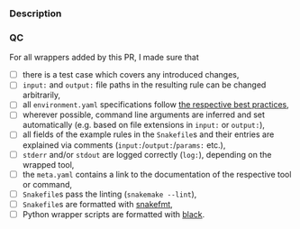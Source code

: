 ### Description

<!--Add a description of your PR here-->

### QC
<!-- Make sure that you can tick the boxes below. -->

For all wrappers added by this PR, I made sure that

* [ ] there is a test case which covers any introduced changes,
* [ ] `input:` and `output:` file paths in the resulting rule can be changed arbitrarily,
* [ ] all `environment.yaml` specifications follow [the respective best practices](https://stackoverflow.com/a/64594513/2352071),
* [ ] wherever possible, command line arguments are inferred and set automatically (e.g. based on file extensions in `input:` or `output:`),
* [ ] all fields of the example rules in the `Snakefile`s and their entries are explained via comments (`input:`/`output:`/`params:` etc.),
* [ ] `stderr` and/or `stdout` are logged correctly (`log:`), depending on the wrapped tool,
* [ ] the `meta.yaml` contains a link to the documentation of the respective tool or command,
* [ ] `Snakefile`s pass the linting (`snakemake --lint`),
* [ ] `Snakefile`s are formatted with [snakefmt](https://github.com/snakemake/snakefmt),
* [ ] Python wrapper scripts are formatted with [black](https://black.readthedocs.io).
